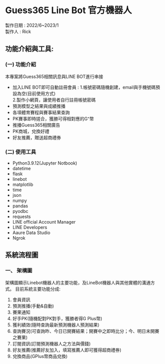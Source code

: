 # Guess365 Line Bot 官方機器人
製作日期 : 2022/6~2023/1  
製作人 : Rick

## 功能介紹與工具:
### (一)	功能介紹
本專案將Guess365相關訊息與LINE BOT進行串接
- 加入LINE BOT即可自動註冊會員 :
  1.帳號密碼隨機創建，email與手機號碼預設為空(目前使用方式)  
  2.製作小網頁，讓使用者自行註冊帳號密碼  
-	預測模型之結果與成績推播
-	各項體育賽程與賽事結果查詢
-	PK賽事即時搓合，獲勝可得相對應的G⁺幣
-	推播Guess365相關廣告
-	PK商城，兌換好禮
-	好友推薦，贈送超商禮券

### (二)	使用工具
-	Python3.9.12(Jupyter Notbook)
  - datetime
  - flask
  - linebot
  - matplotlib
  - time
  - json
  - numpy
  - pandas
  - pyodbc
  - requests
-	LINE official Account Manager
-	LINE Developers
-	Aaure Data Studio
-	Ngrok
## 系統流程圖
### 一、	架構圖
架構圖顯示Linebot機器人的主要功能，及LineBot機器人與其他實體的溝通方式。
目前系統主要功能分成:
1. 	會員資訊
2. 預測推播(手動&自動)
3. 賽果通知
4. 好手PK(隨機配對PK對手，獲勝者得G Plus幣)
5. 獲利績效(隨時查詢最新預測機器人預測結果)
6. 查詢賽況(可查詢昨、今日已開賽結果；開賽中之即時比分；今、明日未開賽之賽果)
7. 訂閱資訊(訂閱預測機器人之方法與價錢)
8. 好友推薦(推薦好友加入，填寫推薦人即可獲得超商禮券)
9. 兌換商品(GPlus幣商品兌換)
